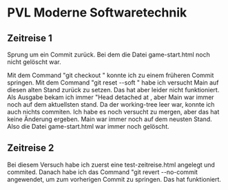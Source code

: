 # PVL Moderne Softwaretechnik

## Zeitreise 1

Sprung um ein Commit zurück. Bei dem die Datei game-start.html noch nicht gelöscht war.

Mit dem Command "git checkout <commit-hash>" konnte ich zu einem früheren Commit springen.
Mit dem Command "git reset --soft <commit-hash>" habe ich versucht Main auf diesen alten Stand zurück zu setzen.
Das hat aber leider nicht funktioniert. Als Ausgabe bekam ich immer "Head detached at <commit-hash>, aber Main war immer noch auf dem aktuellsten stand.
Da der working-tree leer war, konnte ich auch nichts commiten.
Ich habe es noch versucht zu mergen, aber das hat keine Änderung ergeben. Main war immer noch auf dem neusten Stand.
Also die Datei game-start.html war immer noch gelöscht.


## Zeitreise 2

Bei diesem Versuch habe ich zuerst eine test-zeitreise.html angelegt und commited.
Danach habe ich das Command "git revert --no-commit <commit-hash> angewendet, um zum vorherigen Commit zu springen.
Das hat funktioniert.



